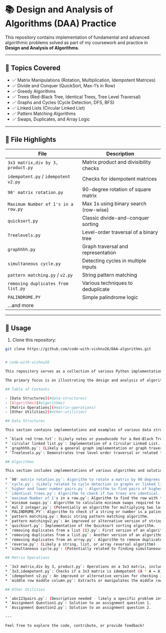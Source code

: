 # 📚 Design and Analysis of Algorithms (DAA) Practice

This repository contains implementation of fundamental and advanced algorithmic problems solved as part of my coursework and practice in **Design and Analysis of Algorithms**.

---

## 🧠 Topics Covered

- ✅ Matrix Manipulations (Rotation, Multiplication, Idempotent Matrices)
- ✅ Divide and Conquer (QuickSort, Max-1’s in Row)
- ✅ Greedy Algorithms
- ✅ Trees (Red-Black Tree, Identical Trees, Tree Level Traversal)
- ✅ Graphs and Cycles (Cycle Detection, DFS, BFS)
- ✅ Linked Lists (Circular Linked List)
- ✅ Pattern Matching Algorithms
- ✅ Swaps, Duplicates, and Array Logic

---

## 📂 File Highlights

| File | Description |
|------|-------------|
| `3x3 matrix,div by 3, product.py` | Matrix product and divisibility checks |
| `idempotent.py` / `idempotent v2.py` | Checks for idempotent matrices |
| `90' matrix rotation.py` | 90-degree rotation of square matrix |
| `Maximum Number of 1's in a row.py` | Max 1s using binary search (row-wise) |
| `quicksort.py` | Classic divide-and-conquer sorting |
| `Treelevels.py` | Level-order traversal of a binary tree |
| `graphhhh.py` | Graph traversal and representation |
| `simultaneous cycle.py` | Detecting cycles in multiple inputs |
| `pattern matching.py` / `v2.py` | String pattern matching |
| `removing duplicates from list.py` | Various techniques to deduplicate |
| `PALINDROME.PY` | Simple palindrome logic |
| ...and more |

---

## 📎 Usage

1. Clone this repository:
```bash
git clone https://github.com/code-with-vishnu26/DAA-algorithms.git


# code-with-vishnu26

This repository serves as a collection of various Python implementations for common Data Structures and Algorithms (DSA) concepts. It includes solutions to algorithmic problems, demonstrations of fundamental data structures, and examples of different algorithmic techniques.

The primary focus is on illustrating the design and analysis of algorithms through practical code examples.

## Table of Contents

- [Data Structures](#data-structures)
- [Algorithms](#algorithms)
- [Matrix Operations](#matrix-operations)
- [Other Utilities](#other-utilities)

## Data Structures

This section contains implementations and examples of various data structures.

* `black red tree.txt`: (Likely notes or pseudocode for a Red-Black Tree)
* `circular linked list.py`: Implementation of a Circular Linked List.
* `graphhhh.py`: (Likely a general graph implementation or graph traversal example)
* `Treelevels.py`: Demonstrates tree level order traversal or related tree operations.

## Algorithms

This section includes implementations of various algorithms and solutions to common algorithmic problems.

* `90' matrix rotation.py`: Algorithm to rotate a matrix by 90 degrees.
* `cycle.py`: (Likely related to cycle detection in graphs or linked lists)
* `higher and lower number pairs.py`: Algorithm to find pairs of higher and lower numbers.
* `identical trees.py`: Algorithm to check if two trees are identical.
* `maximum Number of 1's in a row.py`: Algorithm to find the row with the maximum number of 1s in a binary matrix.
* `minimum swaps.py`: Algorithm to calculate minimum swaps required to sort an array or for a specific permutation.
* `mul 2 integer.py`: (Potentially an algorithm for multiplying two large integers, or a basic multiplication example)
* `PALINDROME.PY`: Algorithm to check if a string or number is a palindrome.
* `pattern matching.py`: Basic string pattern matching algorithm.
* `pattern matchingv2.py`: An improved or alternative version of string pattern matching.
* `quicksort.py`: Implementation of the Quicksort sorting algorithm.
* `removing duplicates from a list (1).py`: First version of an algorithm to remove duplicates from a list.
* `removing duplicates from a list.py`: Another version of an algorithm to remove duplicates from a list.
* `removing duplicates from an array.py`: Algorithm to remove duplicates from an array.
* `reverse.py`: (Likely a string, list, or array reversal algorithm)
* `simultaneous cycle.py`: (Potentially related to finding simultaneous cycles in multiple structures or graph theory)

## Matrix Operations

* `3x3 matrix,div by 3, product.py`: Operations on a 3x3 matrix, including division by 3 and product calculations.
* `3x3,idempotent.py`: Checks if a 3x3 matrix is idempotent (A * A = A).
* `idempotent v2.py`: An improved or alternative version for checking idempotent matrices.
* `middle row middle column.py`: Extracts or manipulates the middle row and middle column of a matrix.

## Other Utilities

* `abc123pairs.py`: (Description needed - likely a specific problem involving pairs of numbers/characters)
* `Assignment Question1.py`: Solution to an assignment question 1.
* `Assignment Question2.py`: Solution to an assignment question 2.

---

Feel free to explore the code, contribute, or provide feedback!
